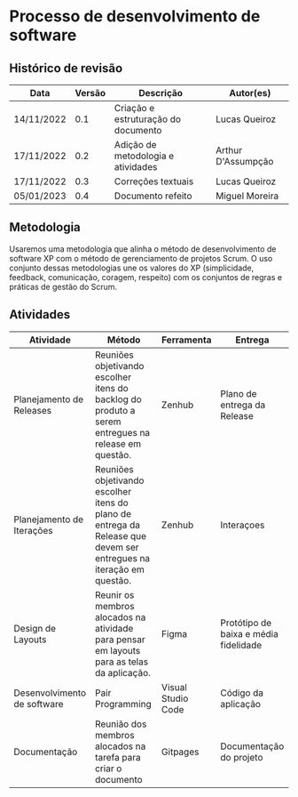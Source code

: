 # Processo de desenvolvimento de software

## Histórico de revisão 

| Data       | Versão | Descrição                           | Autor(es)     |
| ---------- | ------ | ----------------------------------- | ------------- |
| 14/11/2022 | 0.1    | Criação e estruturação do documento | Lucas Queiroz |
| 17/11/2022 | 0.2    | Adição de metodologia e atividades  | Arthur D'Assumpção |
| 17/11/2022 | 0.3    | Correções textuais                  | Lucas Queiroz |
| 05/01/2023 | 0.4    | Documento refeito                   | Miguel Moreira |

## Metodologia
Usaremos uma metodologia que alinha o método de desenvolvimento de software XP com o método de gerenciamento de projetos Scrum. O uso conjunto dessas metodologias une os valores do XP (simplicidade, feedback, comunicação, coragem, respeito) com os conjuntos de regras e práticas de gestão do Scrum.


## Atividades

| Atividade                  | Método      | Ferramenta | Entrega    |
| -------------------------- | ----------- | ---------- | ---------- |
| Planejamento de Releases   | Reuniões objetivando escolher itens do backlog do produto a serem entregues na release em questão. |  Zenhub    | Plano de entrega da Release  |
| Planejamento de Iterações | Reuniões objetivando escolher itens do plano de entrega da Release que devem ser entregues na iteração em questão.  |  Zenhub    | Interaçoes |
| Design de Layouts | Reunir os membros alocados na atividade para pensar em layouts para as telas da aplicação. |  Figma | Protótipo de baixa e média fidelidade  |
| Desenvolvimento  de software | Pair Programming |  Visual Studio Code   | Código da aplicação |
| Documentação | Reunião dos membros alocados na tarefa para criar o documento | Gitpages   | Documentação do projeto |

